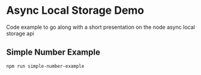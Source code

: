 # Async Local Storage Demo

Code example to go along with a short presentation on the node async local storage api

## Simple Number Example

```
npm run simple-number-example
```
